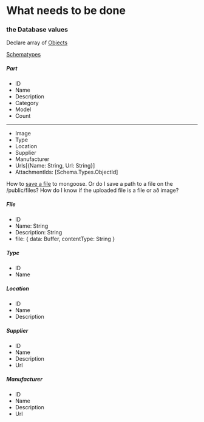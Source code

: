 # What needs to be done

### the Database values
Declare array of [Objects](https://stackoverflow.com/questions/19695058/how-to-define-object-in-array-in-mongoose-schema-correctly-with-2d-geo-index)

[Schematypes](http://mongoosejs.com/docs/schematypes.html)
##### Part
 - ID
 - Name
 - Description
 - Category
 - Model
 - Count
 - -------------------
 - Image
 - Type
 - Location
 - Supplier
 - Manufacturer
 - Urls[{Name: String, Url: String}]
 - AttachmentIds: [Schema.Types.ObjectId]

How to [save a file](https://gist.github.com/aheckmann/2408370) to mongoose.
Or do I save a path to a file on the /public/files?  How do I know if the uploaded file is a file or að image?

##### File
- ID
- Name: String
- Description: String
- file: { data: Buffer, contentType: String }

##### Type
- ID
- Name
##### Location
- ID
- Name
- Description

##### Supplier
- ID
- Name
- Description
- Url
##### Manufacturer
- ID
- Name
- Description
- Url


